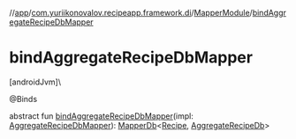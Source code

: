 //[app](../../../index.md)/[com.yuriikonovalov.recipeapp.framework.di](../index.md)/[MapperModule](index.md)/[bindAggregateRecipeDbMapper](bind-aggregate-recipe-db-mapper.md)

# bindAggregateRecipeDbMapper

[androidJvm]\

@Binds

abstract fun [bindAggregateRecipeDbMapper](bind-aggregate-recipe-db-mapper.md)(impl: [AggregateRecipeDbMapper](../../com.yuriikonovalov.recipeapp.framework.data.local.database.mapper/-aggregate-recipe-db-mapper/index.md)): [MapperDb](../../com.yuriikonovalov.recipeapp.framework.data.local.database.mapper/-mapper-db/index.md)&lt;[Recipe](../../com.yuriikonovalov.recipeapp.application.entities/-recipe/index.md), [AggregateRecipeDb](../../com.yuriikonovalov.recipeapp.framework.data.local.database.model.relation/-aggregate-recipe-db/index.md)&gt;

